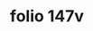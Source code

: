 ---
layout: edition
title: folio 147v
manuscript: Turin, Biblioteca Nazionale, MS N.III.19
sigla: T
iip: t147v.tif
milestone: 294
---